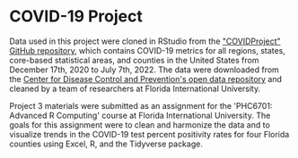 # COVID-19 Project

Data used in this project were cloned in RStudio from the ["COVIDProject" GitHub repository](https://github.com/annyrodriguez/COVIDProject), which contains COVID-19 metrics for all regions, states, core-based statistical areas, and counties in the United States from December 17th, 2020 to July 7th, 2022. The data were downloaded from the [Center for Disease Control and Prevention's open data repository](https://healthdata.gov/Health/COVID-19-Community-Profile-Report/gqxm-d9w9/about_data) and cleaned by a team of researchers at Florida International University.

Project 3 materials were submitted as an assignment for the 'PHC6701: Advanced R Computing' course at Florida International University. The goals for this assignment were to clean and harmonize the data and to visualize trends in the COVID-19 test percent positivity rates for four Florida counties using Excel, R, and the Tidyverse package.
